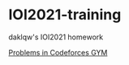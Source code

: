 # IOI2021-training
daklqw's IOI2021 homework

[Problems in Codeforces GYM](/daklqw/IOI2021-training/gym)

